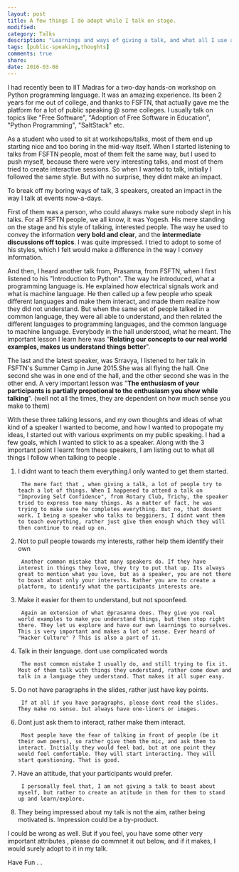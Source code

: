 ```yaml
---
layout: post
title: A few things I do adopt while I talk on stage.
modified:
category: Talks
description: "Learnings and ways of giving a talk, and what all I use as of now."
tags: [public-speaking,thoughts]
comments: true
share:
date: 2016-03-08
---
```


I had recently been to IIT Madras for a two-day hands-on workshop on Python programming language. It was an amazing experience. Its been 2 years for me out of college, and thanks to FSFTN, that actually gave me the platform for a lot of public speaking @ some colleges. I usually talk on topics like "Free Software", "Adoption of Free Software in Education", "Python Programming", "SaltStack" etc.

As a student who used to sit at workshops/talks, most of them end up starting nice and too boring in the mid-way itself. When I started listening to talks from FSFTN people, most of them felt the same way, but I used to push myself, because there were very interesting talks, and most of them tried to create interactive sessions. So when I wanted to talk, initially I followed the same style. But with no surprise, they didnt make an impact.

To break off my boring ways of talk, 3 speakers, created an impact in the way I talk at events now-a-days. 

First of them was a person, who could always make sure nobody slept in his talks. For all FSFTN people, we all know, it was Yogesh. His mere standing on the stage and his style of talking, interested people. The way he used to convey the information **very bold and clear**, and the **intermediate discussions off topics**. I was quite impressed. I tried to adopt to some of his styles, which I felt would make a difference in the way I convey information.

And then, I heard another talk from, Prasanna, from FSFTN, when I first listened to his "Introduction to Python". The way he introduced, what a programming language is. He explained how electrical signals work and what is machine language. He then called up a few people who speak different languages and make them interact, and made them realize how they did not understand. But when the same set of people talked in a common language, they were all able to understand, and then related the different languages to programming languages, and the  common language to machine language. Everybody in the hall understood, what he meant. 
 The important lesson I learn here was "**Relating our concepts to our real world examples, makes us understand things better**".

The last and the latest speaker, was Srravya, I listened to her talk in FSFTN's Summer Camp in June 2015.She was all flying the hall. One second she was in one end of the hall, and the other second she was in the other end. A very important lesson was "**The enthusiasm of your participants is partially propotional to the enthusiasm you show while talking**". (well not all the times, they are dependent on how much sense you make to them)

With these three talking lessons, and my own thoughts and ideas of what kind of a speaker I wanted to become, and how I wanted to propogate my ideas, I started out with various expriments on my public speaking. I had a few goals, which I wanted to stick to as a speaker. Along with the 3 important point I learnt from these speakers, I am listing out to what all things I follow when talking to people .

1. I didnt want to teach them everything.I only wanted to get them started.

        The mere fact that , when giving a talk, a lot of people try to teach a lot of things. When I happened to attend a talk on "Improving Self Confidence", from Rotary Club, Trichy, the speaker tried to express too many things. As a matter of fact, he was trying to make sure he completes everything. But no, that dosent work. I being a speaker who talks to begginers, I didnt want them to teach everything, rather just give them enough which they will then continue to read up on. 

2. Not to pull people towards my interests, rather help them identify their own

        Another common mistake that many speakers do. If they have interest in things they love, they try to put that up. Its always great to mention what you love, but as a speaker, you are not there to boast about only your interests. Rather you are to create a platform, to identify what the participants interests are.

3. Make it easier for them to understand, but not spoonfeed.

        Again an extension of what @prasanna does. They give you real world examples to make you understand things, but then stop right there. They let us explore and have our own learnings to ourselves. This is very important and makes a lot of sense. Ever heard of "Hacker Culture" ? This is also a part of it.

4. Talk in their language. dont use complicated words

        The most common mistake I usually do, and still trying to fix it. Most of them talk with things they understand, rather come down and talk in a language they understand. That makes it all super easy.

5. Do not have paragraphs in the slides, rather just have key points.

        If at all if you have paragraphs, please dont read the slides. They make no sense. but always have one-liners or images. 

6. Dont just ask them to interact, rather make them interact.

        Most people have the fear of talking in front of people (be it their own peers), so rather give them the mic, and ask them to interact. Initially they would feel bad, but at one point they would feel comfortable. They will start interacting. They will start questioning. That is good.

7. Have an attitude, that your participants would prefer. 

        I personally feel that, I am not giving a talk to boast about myself, but rather to create an atitude in them for them to stand up and learn/explore. 

8. They being impressed about my talk is not the aim, rather being motivated is. Impression could be a by-product.

I could be wrong as well. But if you feel, you have some other very important attributes , please do commnet it out below, and if it makes, I would surely adopt to it in my talk.

Have Fun . .

